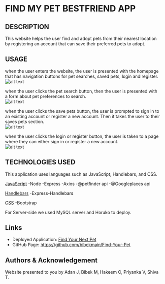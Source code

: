 # FIND MY PET BESTFRIEND APP

## DESCRIPTION
This website helps the user find and adopt pets from their nearest location by registering an account that can save their preferred pets to adopt. 

## USAGE 
when the user enters the website, the user is presented with the homepage that has navigation buttons for pet searches, saved pets, login and register. 
![alt text](https://github.com/bibekmain/Find-Your-Pet/blob/acd9497f527893ce820536018ac4318a9bb42066/public/images/SS1.png)

when the user clicks the pet search button, then the user is presented with a form about pet preferences to search.  
![alt text](https://github.com/bibekmain/Find-Your-Pet/blob/acd9497f527893ce820536018ac4318a9bb42066/public/images/SS2.png)

when the user clicks the save pets button, the user is prompted to sign in to an existing account or register a new account. Then it takes the user to their saves pets section.  
![alt text](https://github.com/bibekmain/Find-Your-Pet/blob/acd9497f527893ce820536018ac4318a9bb42066/public/images/SS4.png)

when the user clicks the login or register button, the user is taken to a page where they can either sign in or register a new account.  
![alt text](https://github.com/bibekmain/Find-Your-Pet/blob/acd9497f527893ce820536018ac4318a9bb42066/public/images/SS3.png)

## TECHNOLOGIES USED
This application uses languages such as JavaScript, Handlebars, and CSS.  

<ins>JavaScript</ins>
-Node
-Express
-Axios
-@petfinder api
-@Googleplaces api

<ins>Handlebars</ins>
-Express-Handlebars

<ins>CSS</ins>
-Bootstrap 

For Server-side we used MySQL server and Horuko to deploy. 

## Links
* Deployed Application: [Find Your Next Pet](https://find-your-pet-f291172b2d8b.herokuapp.com/)
* GitHub Page: https://github.com/bibekmain/Find-Your-Pet

## Authors & Acknowledgement
Website presented to you by Adan J, Bibek M, Hakeem O, Priyanka V, Shiva T.
